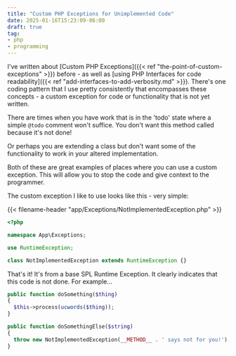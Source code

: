 ```yaml
---
title: "Custom PHP Exceptions for Unimplemented Code"
date: 2025-01-16T15:23:09-06:00
draft: true
tag:
- php
- programming
---
```

I've written about [Custom PHP Exceptions]({{< ref "the-point-of-custom-exceptions" >}}) before - as well as [using PHP Interfaces for code readability]({{< ref "add-interfaces-to-add-verbosity.md" >}}). There's one coding pattern that I use pretty consistently that encompasses these concepts - a custom exception for code or functionality that is not yet written.

<!--more-->

There are times when you have work that is in the 'todo' state where a simple `@todo` comment won't suffice. You don't want this method called because it's not done! 

Or perhaps you are extending a class but don't want some of the functionality to work in your altered implementation.

Both of these are great examples of places where you can use a custom exception. This will allow you to stop the code and give context to the programmer.

The custom exception I like to use looks like this - very simple:

{{< filename-header "app/Exceptions/NotImplementedException.php" >}}
```php
<?php

namespace App\Exceptions;

use RuntimeException;

class NotImplementedException extends RuntimeException {}
```

That's it! It's from a base SPL Runtime Exception. It clearly indicates that this code is not done.  For example...

```php
public function doSomething($thing)
{
  $this->process(ucwords($thing));
}

public function doSomethingElse($string)
{
  throw new NotImplementedException(__METHOD__ . ' says not for you!');
}
```
